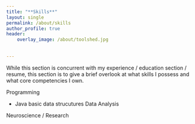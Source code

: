 ```yaml
---
title: "**Skills**"
layout: single
permalink: /about/skills
author_profile: true
header:
    overlay_image: /about/toolshed.jpg
    
    
---
```


While this section is concurrent with my experience / education section / resume, this section is to give a brief overlook at what skills I possess and what core competencies I own. 

Programming 
  * Java
    basic data strucutures 
Data Analysis 

Neuroscience / Research 
